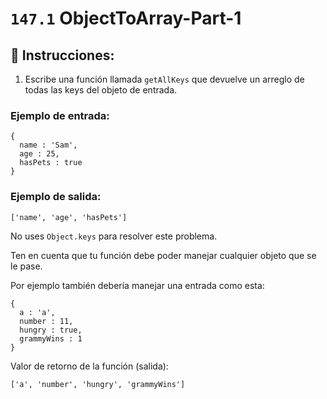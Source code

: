 # `147.1` ObjectToArray-Part-1

## 📝 Instrucciones:

1. Escribe una función llamada `getAllKeys` que devuelve un arreglo de todas las keys del objeto de entrada. 

### Ejemplo de entrada:

```Js
{
  name : 'Sam',
  age : 25,
  hasPets : true
}
```

### Ejemplo de salida:

```Js
['name', 'age', 'hasPets']
```

No uses `Object.keys` para resolver este problema.

Ten en cuenta que tu función debe poder manejar cualquier objeto que se le pase.

Por ejemplo también debería manejar una entrada como esta:

```Js
{
  a : 'a',
  number : 11,
  hungry : true,
  grammyWins : 1
}
```
Valor de retorno de la función (salida):

```Js
['a', 'number', 'hungry', 'grammyWins']
```